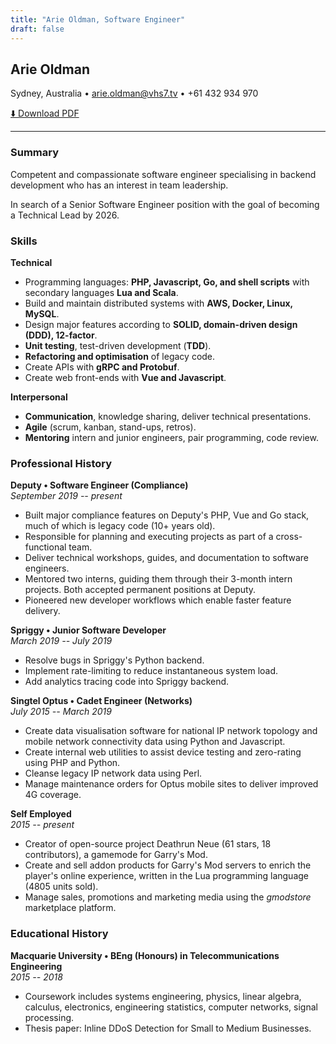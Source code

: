 ```yaml
---
title: "Arie Oldman, Software Engineer"
draft: false
---
```


<style>
  #post-header {
    display: none !important;
  }

  @media print {
    header, footer { display: none !important; }
    body {
      width: 1150px;
    }

    p {
      line-height: 1.2 !important;
    }
    .hide-on-print {
      display: none;
    }
  }
</style>


## Arie Oldman

Sydney, Australia • arie.oldman@vhs7.tv • +61 432 934 970

<span class="hide-on-print">
  <a href="arie-oldman-resume.pdf">⬇️ Download PDF</a>
</span>


----

### Summary

Competent and compassionate software engineer specialising in backend development who has an interest in team leadership.
<!-- Product-focused, and responsible for backend architecture of modern and legacy software projects. -->

In search of a Senior Software Engineer position with the goal of becoming a Technical Lead by 2026.

### Skills

**Technical**

* Programming languages: **PHP, Javascript, Go, and shell scripts** with secondary languages **Lua and Scala**.
* Build and maintain distributed systems with **AWS, Docker, Linux, MySQL**.
* Design major features according to **SOLID, domain-driven design (DDD), 12-factor**.
* **Unit testing**, test-driven development (**TDD**).
* **Refactoring and optimisation** of legacy code.
* Create APIs with **gRPC and Protobuf**.
* Create web front-ends with **Vue and Javascript**.

**Interpersonal**

* **Communication**, knowledge sharing, deliver technical presentations.
* **Agile** (scrum, kanban, stand-ups, retros).
* **Mentoring** intern and junior engineers, pair programming, code review.

<!-- * Code review (frontend and backend). -->
<!-- * Documentation (guides, tutorials, references, READMEs) and RFCs. -->
<!-- * Professional feedback. -->

### Professional History

<!-- FOCUS ON KEYWORDS -->

**Deputy • Software Engineer (Compliance)**<br/>_September 2019 -- present_

<!-- * **Pay Comparison**: -->
<!-- * **Enterprise Employee Profile**: -->
<!-- * **Agreed Hours**: -->
<!-- * **Export Aggregator**: -->
<!-- * **Precaf**: -->
<!-- * **Environment Variables Custom App**: -->

* Built major compliance features on Deputy's PHP, Vue and Go stack, much of which is legacy code (10+ years old). <!-- enterprise profile, pay comparison, svc-compliance -->
* Responsible for planning and executing projects as part of a cross-functional team. <!-- export aggr, bunnings, enterprise profile, pay comparison -->
* Deliver technical workshops, guides, and documentation to software engineers.
* Mentored two interns, guiding them through their 3-month intern projects. Both accepted permanent positions at Deputy.
* Pioneered new developer workflows which enable faster feature delivery. <!-- precaf, common funcs, pay comparison scripts -->

**Spriggy • Junior Software Developer**<br/>_March 2019 -- July 2019_

* Resolve bugs in Spriggy's Python backend.
* Implement rate-limiting to reduce instantaneous system load.
* Add analytics tracing code into Spriggy backend.

**Singtel Optus • Cadet Engineer (Networks)**<br/>_July 2015 -- March 2019_

* Create data visualisation software for national IP network topology and mobile network connectivity data using Python and Javascript.
* Create internal web utilities to assist device testing and zero-rating using PHP and Python.
* Cleanse legacy IP network data using Perl.
* Manage maintenance orders for Optus mobile sites to deliver improved 4G coverage.

**Self Employed**<br/>_2015 -- present_

* Creator of open-source project Deathrun Neue (61 stars, 18 contributors), a gamemode for Garry's Mod.
* Create and sell addon products for Garry's Mod servers to enrich the player's online experience, written in the Lua programming language (4805 units sold).
* Manage sales, promotions and marketing media using the _gmodstore_ marketplace platform.

### Educational History

**Macquarie University • BEng (Honours) in Telecommunications Engineering**<br/>_2015 -- 2018_

* Coursework includes systems engineering, physics, linear algebra, calculus, electronics, engineering statistics, computer networks, signal processing.
* Thesis paper: Inline DDoS Detection for Small to Medium Businesses.


